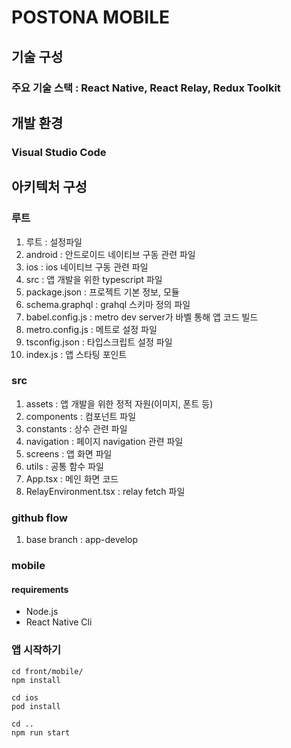 # POSTONA MOBILE

## 기술 구성

### 주요 기술 스택 : React Native, React Relay, Redux Toolkit

## 개발 환경

### Visual Studio Code

## 아키텍처 구성

### 루트

1. 루트 : 설정파일
2. android : 안드로이드 네이티브 구동 관련 파일
3. ios : ios 네이티브 구동 관련 파일
4. src : 앱 개발을 위한 typescript 파일
5. package.json : 프로젝트 기본 정보, 모듈
6. schema.graphql : grahql 스키마 정의 파일
7. babel.config.js : metro dev server가 바벨 통해 앱 코드 빌드
8. metro.config.js : 메트로 설정 파일
9. tsconfig.json : 타입스크립트 설정 파일
10. index.js : 앱 스타팅 포인트

### src

1. assets : 앱 개발을 위한 정적 자원(이미지, 폰트 등)
2. components : 컴포넌트 파일
3. constants : 상수 관련 파일
4. navigation : 페이지 navigation 관련 파일
5. screens : 앱 화면 파일
6. utils : 공통 함수 파일
7. App.tsx : 메인 화면 코드
8. RelayEnvironment.tsx : relay fetch 파일

### github flow

1. base branch : app-develop

### mobile

#### requirements

- Node.js
- React Native Cli

### 앱 시작하기

```
cd front/mobile/
npm install

cd ios
pod install

cd ..
npm run start

```
